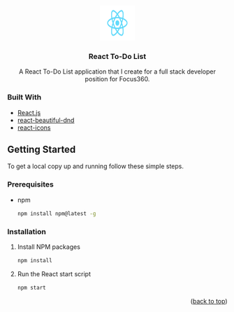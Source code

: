 <div id="top"></div>
<!-- PROJECT LOGO -->
<br />
<div align="center">
    <img src="public/logo.svg" alt="Logo" width="80" height="80">

<h3 align="center">React To-Do List</h3>
<p align="center">
    A React To-Do List application that I create for a full stack developer position for Focus360.
</p>
  
</div>

### Built With

* [React.js](https://reactjs.org/)
* [react-beautiful-dnd](https://github.com/atlassian/react-beautiful-dnd)
* [react-icons](https://react-icons.github.io/react-icons/)

<!-- GETTING STARTED -->
## Getting Started

To get a local copy up and running follow these simple steps.

### Prerequisites

* npm
  ```sh
  npm install npm@latest -g
  ```

### Installation

1. Install NPM packages
   ```sh
   npm install
   ```
2. Run the React start script
   ```sh
   npm start
   ```

<p align="right">(<a href="#top">back to top</a>)</p>